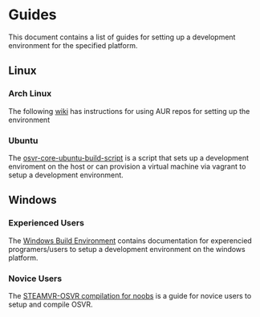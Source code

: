 # Guides

This document contains a list of guides for setting up a development environment for the specified platform.

## Linux

### Arch Linux
The following [wiki](https://wiki.archlinux.org/index.php/Virtual_reality#OSVR) has instructions for using AUR repos for setting up the environment

### Ubuntu 
The [osvr-core-ubuntu-build-script](https://bitbucket.org/monkygames/osvr-core-ubuntu-build-script) is a script that sets up a development enviroment on the host or can provision a virtual machine via vagrant to setup a development environment.

## Windows

### Experienced Users
The [Windows Build Environment](Windows-Build-Environment.md) contains documentation for experencied programers/users to setup a development environment on the windows platform.

### Novice Users
The [STEAMVR-OSVR compilation for noobs](https://github.com/OSVR/SteamVR-OSVR/files/1117930/STEAMVR-OSVR.compilation.for.noobs.pdf) is a guide for novice users to setup and compile OSVR.
